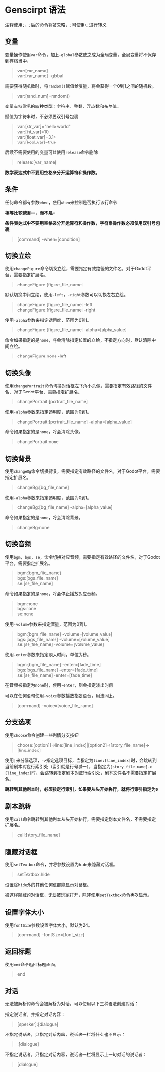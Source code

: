 # Genscirpt 语法

注释使用`;`，`;`后的命令将被忽略，`;`可使用`\;`进行转义

## 变量

变量操作使用`var`命令，加上`-global`参数使之成为全局变量，全局变量将不保存到存档当中。

> var:[var_name]  
> var:[var_name] -global

需要获得随机数时，将`random()`赋值给变量，将会获得一个0到1之间的随机数。

> var:[rand_num]=random()

变量支持常见的四种类型：字符串，整数，浮点数和布尔值。  

赋值为字符串时，不必须要双引号包裹

> var:[str_var]="hello world"  
> var:[int_var]=10  
> var:[float_var]=3.14  
> var:[bool_var]=true

后续不需要使用的变量可以使用`release`命令删除
> release:[var_name]

**数学表达式中不要用空格来分开运算符和操作数。**

## 条件

任何命令都有参数`when`，使用`when`来控制是否执行该行命令


**相等比较使用`==`，而不是`=`**

**条件表达式中不要用空格来分开运算符和操作数，字符串操作数必须使用双引号包裹**

> [command] -when=[condition]

## 切换立绘

使用`changeFigure`命令切换立绘，需要指定有效路径的文件名，对于Godot平台，需要指定扩展名。

> changeFigure:[figure_file_name]

默认切换中间立绘，使用`-left`，`-right`参数可以切换左右立绘。

> changeFigure:[figure_file_name] -left  
> changeFigure:[figure_file_name] -right

使用`-alpha`参数来指定透明度，范围为0到1。

> changeFigure:[figure_file_name] -alpha=[alpha_value]

命令如果指定的是`none`，将会清除指定位置的立绘，不指定方向时，默认清除中间立绘。

> changeFigure:none -left

## 切换头像

使用`changePortrait`命令切换对话框左下角小头像，需要指定有效路径的文件名，对于Godot平台，需要指定扩展名。

> changePortrait:[portrait_file_name]

使用`-alpha`参数来指定透明度，范围为0到1。

> changePortrait:[portrait_file_name] -alpha=[alpha_value]

命令如果指定的是`none`，将会清除头像。

> changePortrait:none

## 切换背景

使用`changeBg`命令切换背景，需要指定有效路径的文件名，对于Godot平台，需要指定扩展名。

> changeBg:[bg_file_name]

使用`-alpha`参数来指定透明度，范围为0到1。

> changeBg:[bg_file_name] -alpha=[alpha_value]

命令如果指定的是`none`，将会清除背景。

> changeBg:none

## 切换音频

使用`bgm`，`bgs`，`se`，命令切换对应音频，需要指定有效路径的文件名，对于Godot平台，需要指定扩展名。

> bgm:[bgm_file_name]  
> bgs:[bgs_file_name]  
> se:[se_file_name]

命令如果指定的是`none`，将会停止播放对应音频。

> bgm:none  
> bgs:none  
> se:none

使用`-volume`参数来指定音量，范围为0到1。

> bgm:[bgm_file_name] -volume=[volume_value]  
> bgs:[bgs_file_name] -volume=[volume_value]  
> se:[se_file_name] -volume=[volume_value]

使用`-enter`参数来指定淡入时间，单位为秒。

> bgm:[bgm_file_name] -enter=[fade_time]  
> bgs:[bgs_file_name] -enter=[fade_time]  
> se:[se_file_name] -enter=[fade_time]

在音频被指定为`none`时，使用`-enter`，则会指定淡出时间

可以在任何语句使用`-voice`参数播放指定语音，用法同上。

> [command] -voice=[voice_file_name]

## 分支选项

使用`choose`命令创建一些剧情分支按钮

> choose:[option1]->line:[line_index]|[option2]->[story_file_name]->[line_index]

使用`|`来分隔选项，`->`指定选项目标，当指定为`line:[line_index]`时，会跳转到当前剧本对应行索引处（索引就是行号减一），当指定为`[story_file_name]->[line_index]`时，会跳转到指定剧本对应行索引处，剧本文件名不需要指定扩展名。

**跳转到其他剧本时，必须指定行索引，如果要从头开始执行，就将行索引指定为`0`**

## 剧本跳转

使用`call`命令跳转到其他剧本从头开始执行，需要指定剧本文件名，不需要指定扩展名。

> call:[story_file_name]

## 隐藏对话框

使用`setTextbox`命令，并将参数设置为`hide`来隐藏对话框。

> setTextbox:hide

设置除`hide`外的其他任何值都能显示对话框。

被这样隐藏的对话框，无法被玩家打开，除非使用`setTextbox`命令再次显示。

## 设置字体大小

使用`fontSize`参数设置字体大小，默认为24。

> [command] -fontSize=[font_size]

## 返回标题

使用`end`命令返回标题画面。

> end

## 对话

无法被解析的命令会被解析为对话，可以使用以下三种语法创建对话：

指定说话者，并指定对话内容：
> \[speaker]:[dialogue]   

不指定说话者，只指定对话内容，说话者一栏将什么也不显示：
> \:[dialogue]  

不指定说话者，只指定对话内容，说话者一栏将显示上一句对话的说话者：
> [dialogue]  